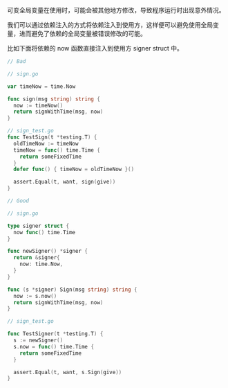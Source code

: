 可变全局变量在使用时，可能会被其他地方修改，导致程序运行时出现意外情况。

我们可以通过依赖注入的方式将依赖注入到使用方，这样便可以避免使用全局变量，进而避免了依赖的全局变量被错误修改的可能。

比如下面将依赖的 now 函数直接注入到使用方 signer struct 中。
```go
// Bad

// sign.go

var timeNow = time.Now

func sign(msg string) string {
  now := timeNow()
  return signWithTime(msg, now)
}

// sign_test.go
func TestSign(t *testing.T) {
  oldTimeNow := timeNow
  timeNow = func() time.Time {
    return someFixedTime
  }
  defer func() { timeNow = oldTimeNow }()

  assert.Equal(t, want, sign(give))
}

// Good

// sign.go

type signer struct {
  now func() time.Time
}

func newSigner() *signer {
  return &signer{
    now: time.Now,
  }
}

func (s *signer) Sign(msg string) string {
  now := s.now()
  return signWithTime(msg, now)
}

// sign_test.go

func TestSigner(t *testing.T) {
  s := newSigner()
  s.now = func() time.Time {
    return someFixedTime
  }

  assert.Equal(t, want, s.Sign(give))
}
```
